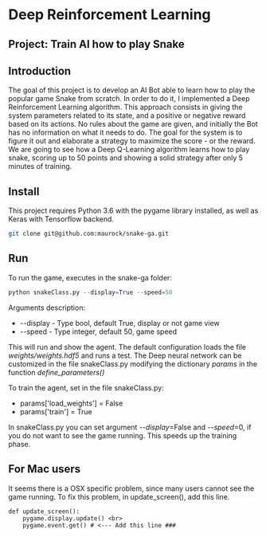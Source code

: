 # Deep Reinforcement Learning
## Project: Train AI how to play Snake

## Introduction
The goal of this project is to develop an AI Bot able to learn how to play the popular game Snake from scratch. In order to do it, I implemented a Deep Reinforcement Learning algorithm. This approach consists in giving the system parameters related to its state, and a positive or negative reward based on its actions. No rules about the game are given, and initially the Bot has no information on what it needs to do. The goal for the system is to figure it out and elaborate a strategy to maximize the score - or the reward.
We are going to see how a Deep Q-Learning algorithm learns how to play snake, scoring up to 50 points and showing a solid strategy after only 5 minutes of training.

## Install
This project requires Python 3.6 with the pygame library installed, as well as Keras with Tensorflow backend.
```bash
git clone git@github.com:maurock/snake-ga.git
```

## Run
To run the game, executes in the snake-ga folder:

```python
python snakeClass.py --display=True --speed=50
```
Arguments description:

- --display - Type bool, default True, display or not game view
- --speed - Type integer, default 50, game speed

This will run and show the agent. The default configuration loads the file *weights/weights.hdf5* and runs a test.
The Deep neural network can be customized in the file snakeClass.py modifying the dictionary *params* in the function *define_parameters()*

To train the agent, set in the file snakeClass.py:
- params['load_weights'] = False
- params['train'] = True

In snakeClass.py you can set argument *--display*=False and *--speed*=0, if you do not want to see the game running. This speeds up the training phase.

## For Mac users
It seems there is a OSX specific problem, since many users cannot see the game running.
To fix this problem, in update_screen(), add this line.

```                              
def update_screen():
    pygame.display.update() <br>
    pygame.event.get() # <--- Add this line ###
```
